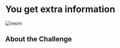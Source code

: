 # You get extra information 


![resim](https://github.com/KaanDisli/CTF/assets/96348553/f063eb0d-1597-4fdd-b142-fa25c330cb7b)


## About the Challenge
